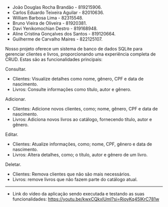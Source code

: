 

- João Douglas Rocha Brandão  - 819215906.
- Carlos Eduardo Teixeira Aguilar -  82010636.
- William Barbosa Lima - 82315548.
- Bruno Vieira de Oliveira - 81920381.
- Davi Yenikomochian Destro - 819168948.
- Aline Cristina Gonçalves dos Santos - 819120664.
- Guilherme de Carvalho Maires - 822125107.


Nosso projeto oferece um sistema de banco de dados SQLite para gerenciar clientes e livros,
proporcionando uma experiência completa de CRUD. Estas são as funcionalidades principais:  

Consultar.
- Clientes: Visualize detalhes como nome, gênero, CPF e data de nascimento.
- Livros: Consulte informações como título, autor e gênero.

Adicionar.
- Clientes: Adicione novos clientes, como; nome, gênero, CPF e data de nascimento. 
- Livros: Adiciona novos livros ao catálogo, fornecendo título, autor e gênero.

Editar.
- Clientes: Atualize informações, como; nome, CPF, gênero e data de nascimento. 
- Livros: Altera detalhes, como; o título, autor e gênero de um livro.

Deletar.
- Clientes: Remova clientes que não são mais necessários.
- Livros: remove livros que não fazem parte do catálogo atual.

-------------------------------------------------------------------------------------------

- Link do vídeo da aplicação sendo executada e testando as suas funcionalidades: https://youtu.be/kwxCQkxlUmI?si=RioyKq45IKrC781w
 


